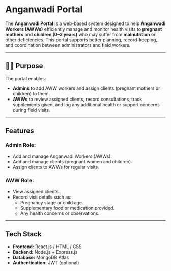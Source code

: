 # Anganwadi Portal

The **Anganwadi Portal** is a web-based system designed to help **Anganwadi Workers (AWWs)** efficiently manage and monitor health visits to **pregnant mothers** and **children (0–3 years)** who may suffer from **malnutrition** or other deficiencies. This portal supports better planning, record-keeping, and coordination between administrators and field workers.

---

## 👩‍⚕️ Purpose

The portal enables:
- **Admins** to add AWW workers and assign clients (pregnant mothers or children) to them.
- **AWWs** to review assigned clients, record consultations, track supplements given, and log any additional health or support concerns during field visits.

---

## Features

### Admin Role:
- Add and manage Anganwadi Workers (AWWs).
- Add and manage clients (pregnant women and children).
- Assign clients to AWWs for regular visits.

###  AWW Role:
- View assigned clients.
- Record visit details such as:
  - Pregnancy stage or child age.
  - Supplementary food or medication provided.
  - Any health concerns or observations.

---

##  Tech Stack
- **Frontend:** React.js / HTML / CSS
- **Backend:** Node.js + Express.js
- **Database:** MongoDB Atlas
- **Authentication:** JWT (optional)
